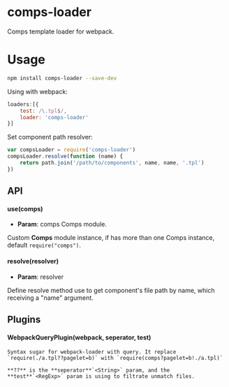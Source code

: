 # comps-loader
Comps template loader for webpack.

# Usage

```bash
npm install comps-loader --save-dev
```

Using with webpack:
```js
loaders:[{
    test: /\.tpl$/,
    loader: 'comps-loader'
}]
```

Set component path resolver: 
```js
var compsLoader = require('comps-loader')
compsLoader.resolve(function (name) {
    return path.join('/path/to/components', name, name, '.tpl')
})
```


## API

#### use(comps)

- **Param**: comps<Function> Comps module.

Custom **Comps** module instance, if has more than one Comps instance, default `require("comps")`.

#### resolve(resolver)

- **Param**: resolver<Function>

Define resolve method use to get component's file path by name, which receiving a "name" argument.

## Plugins

#### WebpackQueryPlugin(webpack, seperator, test)

    Syntax sugar for webpack-loader with query. It replace `require(./a.tpl??pagelet=b)` with `require(comps?pagelet=b!./a.tpl)`

    **??** is the **seperator**`<String>` param, and the **test**`<RegExp>` param is using to filtrate unmatch files.

